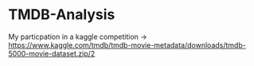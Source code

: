 # TMDB-Analysis
My particpation in a kaggle competition -> https://www.kaggle.com/tmdb/tmdb-movie-metadata/downloads/tmdb-5000-movie-dataset.zip/2
